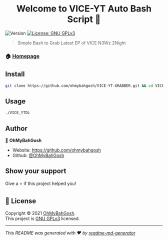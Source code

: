 <h1 align="center">Welcome to VICE-YT Auto Bash Script 👋</h1>
<p>
  <img alt="Version" src="https://img.shields.io/badge/version-2.0-blue.svg?cacheSeconds=2592000" />
  <a href="https://www.gnu.org/licenses/gpl-3.0.html" target="_blank">
    <img alt="License: GNU GPLv3" src="https://img.shields.io/badge/License-GNU GPLv3-yellow.svg" />
  </a>
</p>

> Simple Bash to Grab Latest EP of VICE N3Wz 2Night

### 🏠 [Homepage](https://github.com/ohmybahgosh/VICE-YT-GRABBER)

## Install

```sh
git clone https://github.com/ohmybahgosh/VICE-YT-GRABBER.git && cd VICE-YT-GRABBER && chmod +x VICE_YTDL && ./VICE_YTDL
```

## Usage

```sh
./VICE_YTDL
```

## Author

👤 **OhMyBahGosh**

* Website: https://github.com/ohmybahgosh
* Github: [@OhMyBahGosh](https://github.com/OhMyBahGosh)

## Show your support

Give a ⭐️ if this project helped you!

## 📝 License

Copyright © 2021 [OhMyBahGosh](https://github.com/OhMyBahGosh).<br />
This project is [GNU GPLv3](https://www.gnu.org/licenses/gpl-3.0.html) licensed.

***
_This README was generated with ❤️ by [readme-md-generator](https://github.com/kefranabg/readme-md-generator)_
